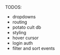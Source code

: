 TODOS:

- dropdowns
- routing
- potato cult db
- styling
- hover cursor
- login auth
- filter and sort events
